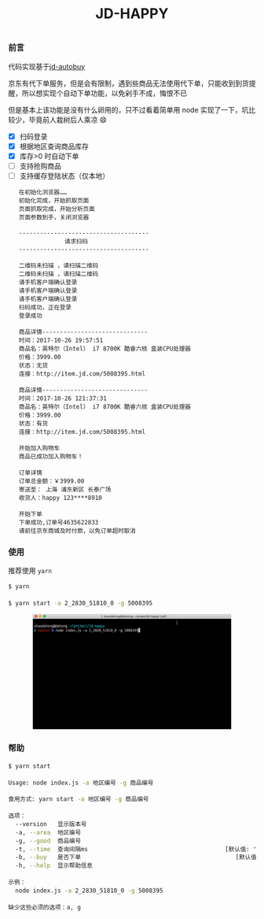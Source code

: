 <h1 align="center">JD-HAPPY<h1>

### 前言

代码实现基于[jd-autobuy](https://github.com/Adyzng/jd-autobuy)

京东有代下单服务，但是会有限制，遇到些商品无法使用代下单，只能收到到货提醒，所以想实现个自动下单功能，以免剁手不成，悔恨不已

但是基本上该功能是没有什么卵用的，只不过看着简单用 node 实现了一下，坑比较少，毕竟前人栽树后人乘凉 :smile:

- [x] 扫码登录
- [x] 根据地区查询商品库存
- [x] 库存>0 时自动下单
- [ ] 支持抢购商品
- [ ] 支持缓存登陆状态（仅本地）

```
   在初始化浏览器……
   初始化完成，开始抓取页面
   页面抓取完成，开始分析页面
   页面参数到手，关闭浏览器

   -------------------------------------
                请求扫码
   -------------------------------------

   二维码未扫描 ，请扫描二维码
   二维码未扫描 ，请扫描二维码
   请手机客户端确认登录
   请手机客户端确认登录
   请手机客户端确认登录
   扫码成功，正在登录
   登录成功

   商品详情------------------------------
   时间：2017-10-26 19:57:51
   商品名：英特尔（Intel） i7 8700K 酷睿六核 盒装CPU处理器
   价格：3999.00
   状态：无货
   连接：http://item.jd.com/5008395.html

   商品详情------------------------------
   时间：2017-10-26 121:37:31
   商品名：英特尔（Intel） i7 8700K 酷睿六核 盒装CPU处理器
   价格：3999.00
   状态：有货
   连接：http://item.jd.com/5008395.html

   开始加入购物车
   商品已成功加入购物车！

   订单详情
   订单总金额：￥3999.00
   寄送至： 上海 浦东新区 长泰广场
   收货人：happy 123****8910

   开始下单
   下单成功,订单号4635622833
   请前往京东商城及时付款，以免订单超时取消
```

### 使用

推荐使用 `yarn`

```bash
$ yarn

$ yarn start -a 2_2830_51810_0 -g 5008395
```

<p align="center">
<img src="./jd-happy.gif" width="80%"/>
</p>

### 帮助

```bash
$ yarn start

Usage: node index.js -a 地区编号 -g 商品编号

食用方式: yarn start -a 地区编号 -g 商品编号

选项：
  --version   显示版本号                                                  [布尔]
  -a, --area  地区编号                                                    [必需]
  -g, --good  商品编号                                                    [必需]
  -t, --time  查询间隔ms                                       [默认值: "10000"]
  -b, --buy   是否下单                                            [默认值: true]
  -h, --help  显示帮助信息                                                [布尔]

示例：
  node index.js -a 2_2830_51810_0 -g 5008395

缺少这些必须的选项：a, g
```
